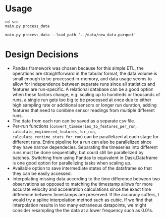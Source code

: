 

# Usage
```
cd src
main.py process_data
```

```
main.py process_data --load_path '../data/new_data.parquet'
```

# Design Decisions
- Pandas framework was chosen because for this simple ETL, the operations are straightforward in the tabular format, the data volume is small enough to be processed in-memory, and data usage seems to allow for independence between separate runs since all statistics and features are run-specific. A relational database can be a good option when these factors change, e.g. scaling up to hundreds or thousands of runs, a single run gets too big to be processed at once due to either high sampling rate or additional sensors or longer run duration, adding features that need to combine sensor readings from multiple different runs.
- The data from each run can be saved as a separate csv file.
- Per-run functions (`convert_timeseries_to_features_per_run`, `calculate_engineered_features_for_run`, `calculate_runtime_stats_for_run`) can be parallelized at each stage for different runs. Entire pipeline for a run can also be parallelized since they have narrow dependecies. Separating the timeseries into different runs must be done sequentially, but could still be parallelized by batches. Switching from using Pandas to equivalent in Dask.Dataframe is one good option for parallelizing tasks when scaling up.
- Available option to save intermediate states of the dataframe so that they can be easily accessed.
- Interpolating missing data according to the time difference between two observations as opposed to matching the timestamp allows for more accurate velocity and acceleration calculations since the exact time difference between timestamps are preserved. If the accuracy suffers, I would try a spline interpolation method such as cubic. If we find that interpolation results in too many extraneous datapoints, we might consider resampling the the data at a lower frequency such as 0.01s. 
